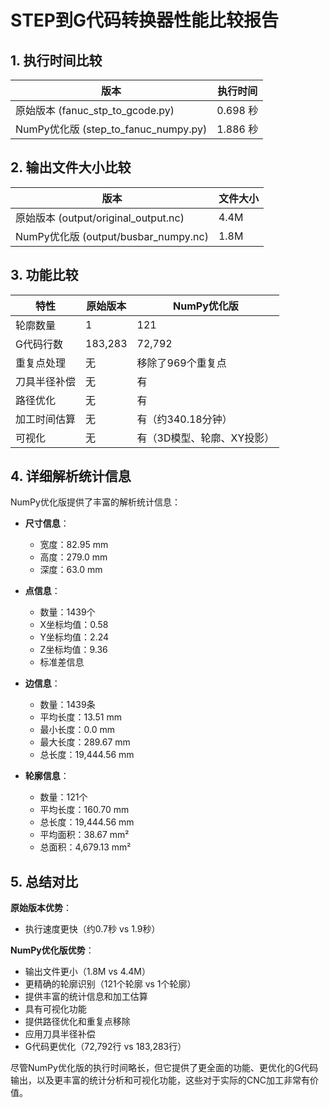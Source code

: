 # STEP到G代码转换器性能比较报告

## 1. 执行时间比较

| 版本 | 执行时间 |
|------|---------|
| 原始版本 (fanuc_stp_to_gcode.py) | 0.698 秒 |
| NumPy优化版 (step_to_fanuc_numpy.py) | 1.886 秒 |

## 2. 输出文件大小比较

| 版本 | 文件大小 |
|------|---------|
| 原始版本 (output/original_output.nc) | 4.4M |
| NumPy优化版 (output/busbar_numpy.nc) | 1.8M |

## 3. 功能比较

| 特性 | 原始版本 | NumPy优化版 |
|------|---------|------------|
| 轮廓数量 | 1 | 121 |
| G代码行数 | 183,283 | 72,792 |
| 重复点处理 | 无 | 移除了969个重复点 |
| 刀具半径补偿 | 无 | 有 |
| 路径优化 | 无 | 有 |
| 加工时间估算 | 无 | 有（约340.18分钟） |
| 可视化 | 无 | 有（3D模型、轮廓、XY投影） |

## 4. 详细解析统计信息

NumPy优化版提供了丰富的解析统计信息：

- **尺寸信息**：
  - 宽度：82.95 mm
  - 高度：279.0 mm
  - 深度：63.0 mm

- **点信息**：
  - 数量：1439个
  - X坐标均值：0.58
  - Y坐标均值：2.24
  - Z坐标均值：9.36
  - 标准差信息

- **边信息**：
  - 数量：1439条
  - 平均长度：13.51 mm
  - 最小长度：0.0 mm
  - 最大长度：289.67 mm
  - 总长度：19,444.56 mm

- **轮廓信息**：
  - 数量：121个
  - 平均长度：160.70 mm
  - 总长度：19,444.56 mm
  - 平均面积：38.67 mm²
  - 总面积：4,679.13 mm²

## 5. 总结对比

**原始版本优势**：
- 执行速度更快（约0.7秒 vs 1.9秒）

**NumPy优化版优势**：
- 输出文件更小（1.8M vs 4.4M）
- 更精确的轮廓识别（121个轮廓 vs 1个轮廓）
- 提供丰富的统计信息和加工估算
- 具有可视化功能
- 提供路径优化和重复点移除
- 应用刀具半径补偿
- G代码更优化（72,792行 vs 183,283行）

尽管NumPy优化版的执行时间略长，但它提供了更全面的功能、更优化的G代码输出，以及更丰富的统计分析和可视化功能，这些对于实际的CNC加工非常有价值。 